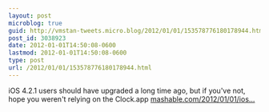 ```yaml
---
layout: post
microblog: true
guid: http://vmstan-tweets.micro.blog/2012/01/01/153578776180178944.html
post_id: 3038923
date: 2012-01-01T14:50:08-0600
lastmod: 2012-01-01T14:50:08-0600
type: post
url: /2012/01/01/153578776180178944.html
---
```

iOS 4.2.1 users should have upgraded a long time ago, but if you've not, hope you weren't relying on the Clock.app <a href="http://mashable.com/2012/01/01/ios-alarm-issues/">mashable.com/2012/01/01/ios…</a>
